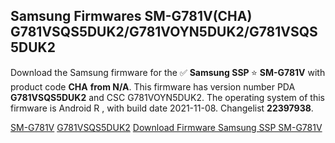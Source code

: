 <h2>Samsung Firmwares SM-G781V(CHA) G781VSQS5DUK2/G781VOYN5DUK2/G781VSQS5DUK2</h2>
Download the Samsung firmware for the ✅ <strong>Samsung SSP </strong> ⭐ <strong>SM-G781V</strong> with product code <strong>CHA</strong> <strong> from N/A</strong>. This firmware has version number PDA <strong>G781VSQS5DUK2</strong> and CSC G781VOYN5DUK2. The operating system of this firmware is Android R , with build date 2021-11-08. Changelist <strong>22397938</strong>.


[SM-G781V](https://samfirm.shop/samsung/model/SM-G781V)
[G781VSQS5DUK2](https://samfirm.shop/samsung/pda/G781VSQS5DUK2)
[Download Firmware Samsung SSP SM-G781V](https://samfirm.shop/samsung/firmware/472529)
